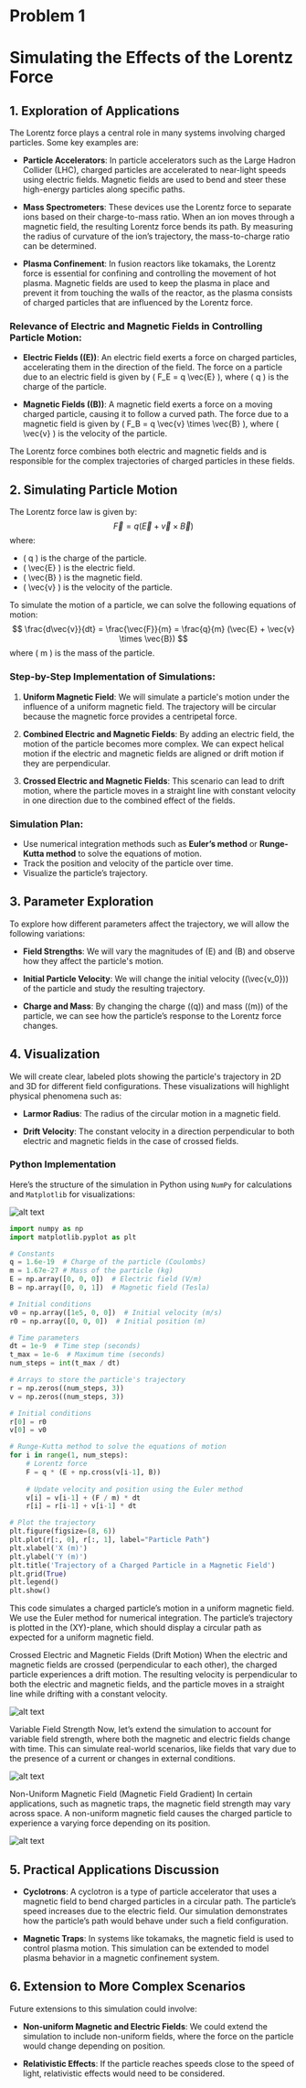 # Problem 1

# Simulating the Effects of the Lorentz Force

## 1. **Exploration of Applications**

The Lorentz force plays a central role in many systems involving charged particles. Some key examples are:

- **Particle Accelerators**: In particle accelerators such as the Large Hadron Collider (LHC), charged particles are accelerated to near-light speeds using electric fields. Magnetic fields are used to bend and steer these high-energy particles along specific paths.
  
- **Mass Spectrometers**: These devices use the Lorentz force to separate ions based on their charge-to-mass ratio. When an ion moves through a magnetic field, the resulting Lorentz force bends its path. By measuring the radius of curvature of the ion’s trajectory, the mass-to-charge ratio can be determined.

- **Plasma Confinement**: In fusion reactors like tokamaks, the Lorentz force is essential for confining and controlling the movement of hot plasma. Magnetic fields are used to keep the plasma in place and prevent it from touching the walls of the reactor, as the plasma consists of charged particles that are influenced by the Lorentz force.

### Relevance of Electric and Magnetic Fields in Controlling Particle Motion:
- **Electric Fields (\(E\))**: An electric field exerts a force on charged particles, accelerating them in the direction of the field. The force on a particle due to an electric field is given by \( F_E = q \vec{E} \), where \( q \) is the charge of the particle.
  
- **Magnetic Fields (\(B\))**: A magnetic field exerts a force on a moving charged particle, causing it to follow a curved path. The force due to a magnetic field is given by \( F_B = q \vec{v} \times \vec{B} \), where \( \vec{v} \) is the velocity of the particle.

The Lorentz force combines both electric and magnetic fields and is responsible for the complex trajectories of charged particles in these fields.

## 2. **Simulating Particle Motion**

The Lorentz force law is given by:
$$
\vec{F} = q(\vec{E} + \vec{v} \times \vec{B})
$$
where:
- \( q \) is the charge of the particle.
- \( \vec{E} \) is the electric field.
- \( \vec{B} \) is the magnetic field.
- \( \vec{v} \) is the velocity of the particle.

To simulate the motion of a particle, we can solve the following equations of motion:
$$
\frac{d\vec{v}}{dt} = \frac{\vec{F}}{m} = \frac{q}{m} (\vec{E} + \vec{v} \times \vec{B})
$$
where \( m \) is the mass of the particle.

### Step-by-Step Implementation of Simulations:
1. **Uniform Magnetic Field**: We will simulate a particle's motion under the influence of a uniform magnetic field. The trajectory will be circular because the magnetic force provides a centripetal force.
  
2. **Combined Electric and Magnetic Fields**: By adding an electric field, the motion of the particle becomes more complex. We can expect helical motion if the electric and magnetic fields are aligned or drift motion if they are perpendicular.

3. **Crossed Electric and Magnetic Fields**: This scenario can lead to drift motion, where the particle moves in a straight line with constant velocity in one direction due to the combined effect of the fields.

### Simulation Plan:
- Use numerical integration methods such as **Euler’s method** or **Runge-Kutta method** to solve the equations of motion.
- Track the position and velocity of the particle over time.
- Visualize the particle’s trajectory.

## 3. **Parameter Exploration**

To explore how different parameters affect the trajectory, we will allow the following variations:

- **Field Strengths**: We will vary the magnitudes of \(E\) and \(B\) and observe how they affect the particle's motion.
  
- **Initial Particle Velocity**: We will change the initial velocity (\(\vec{v_0}\)) of the particle and study the resulting trajectory.
  
- **Charge and Mass**: By changing the charge (\(q\)) and mass (\(m\)) of the particle, we can see how the particle’s response to the Lorentz force changes.

## 4. **Visualization**

We will create clear, labeled plots showing the particle's trajectory in 2D and 3D for different field configurations. These visualizations will highlight physical phenomena such as:

- **Larmor Radius**: The radius of the circular motion in a magnetic field.
  
- **Drift Velocity**: The constant velocity in a direction perpendicular to both electric and magnetic fields in the case of crossed fields.

### Python Implementation

Here’s the structure of the simulation in Python using `NumPy` for calculations and `Matplotlib` for visualizations:

![alt text](image.png)

```python
import numpy as np
import matplotlib.pyplot as plt

# Constants
q = 1.6e-19  # Charge of the particle (Coulombs)
m = 1.67e-27 # Mass of the particle (kg)
E = np.array([0, 0, 0])  # Electric field (V/m)
B = np.array([0, 0, 1])  # Magnetic field (Tesla)

# Initial conditions
v0 = np.array([1e5, 0, 0])  # Initial velocity (m/s)
r0 = np.array([0, 0, 0])  # Initial position (m)

# Time parameters
dt = 1e-9  # Time step (seconds)
t_max = 1e-6  # Maximum time (seconds)
num_steps = int(t_max / dt)

# Arrays to store the particle's trajectory
r = np.zeros((num_steps, 3))
v = np.zeros((num_steps, 3))

# Initial conditions
r[0] = r0
v[0] = v0

# Runge-Kutta method to solve the equations of motion
for i in range(1, num_steps):
    # Lorentz force
    F = q * (E + np.cross(v[i-1], B))
    
    # Update velocity and position using the Euler method
    v[i] = v[i-1] + (F / m) * dt
    r[i] = r[i-1] + v[i-1] * dt

# Plot the trajectory
plt.figure(figsize=(8, 6))
plt.plot(r[:, 0], r[:, 1], label="Particle Path")
plt.xlabel('X (m)')
plt.ylabel('Y (m)')
plt.title('Trajectory of a Charged Particle in a Magnetic Field')
plt.grid(True)
plt.legend()
plt.show()
```

This code simulates a charged particle’s motion in a uniform magnetic field. We use the Euler method for numerical integration. The particle’s trajectory is plotted in the \(XY\)-plane, which should display a circular path as expected for a uniform magnetic field.

Crossed Electric and Magnetic Fields (Drift Motion)
When the electric and magnetic fields are crossed (perpendicular to each other), the charged particle experiences a drift motion. The resulting velocity is perpendicular to both the electric and magnetic fields, and the particle moves in a straight line while drifting with a constant velocity.

![alt text](image-2.png)

Variable Field Strength
Now, let’s extend the simulation to account for variable field strength, where both the magnetic and electric fields change with time. This can simulate real-world scenarios, like fields that vary due to the presence of a current or changes in external conditions.

![alt text](image-3.png)

Non-Uniform Magnetic Field (Magnetic Field Gradient)
In certain applications, such as magnetic traps, the magnetic field strength may vary across space. A non-uniform magnetic field causes the charged particle to experience a varying force depending on its position.

![alt text](image-4.png)

## 5. **Practical Applications Discussion**

- **Cyclotrons**: A cyclotron is a type of particle accelerator that uses a magnetic field to bend charged particles in a circular path. The particle’s speed increases due to the electric field. Our simulation demonstrates how the particle’s path would behave under such a field configuration.
  
- **Magnetic Traps**: In systems like tokamaks, the magnetic field is used to control plasma motion. This simulation can be extended to model plasma behavior in a magnetic confinement system.

## 6. **Extension to More Complex Scenarios**

Future extensions to this simulation could involve:
- **Non-uniform Magnetic and Electric Fields**: We could extend the simulation to include non-uniform fields, where the force on the particle would change depending on position.
  
- **Relativistic Effects**: If the particle reaches speeds close to the speed of light, relativistic effects would need to be considered.

